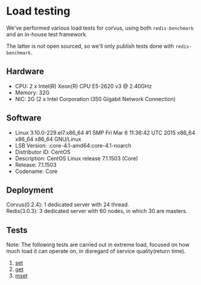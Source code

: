 # Load testing

We've performed various load tests for corvus, using
both `redis-benchmark` and an in-house test framework.

The latter is not open sourced, so we'll only publish tests
done with `redis-benchmark`.

## Hardware

* CPU: 2 x Intel(R) Xeon(R) CPU E5-2620 v3 @ 2.40GHz 
* Memory: 32G
* NIC: 2G (2 x Intel Corporation I350 Gigabit Network Connection)

## Software

* Linux 3.10.0-229.el7.x86_64 #1 SMP Fri Mar 6 11:36:42 UTC 2015 x86_64 x86_64 x86_64 GNU/Linux
* LSB Version: :core-4.1-amd64:core-4.1-noarch
* Distributor ID: CentOS
* Description: CentOS Linux release 7.1.1503 (Core)
* Release: 7.1.1503
* Codename: Core

## Deployment

Corvus(0.2.4): 1 dedicated server with 24 thread.  
Redis(3.0.3): 3 dedicated server with 60 nodes, in which 30 are masters.


## Tests

Note: The following tests are carried out in extreme load, focused
on how much load it can operate on, in disregard of service quality(return time).


1. [set](redis_benchmarks/set.md)
2. [get](redis_benchmarks/get.md)
3. [mset](redis_benchmarks/mset.md)
